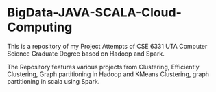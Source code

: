 # BigData-JAVA-SCALA-Cloud-Computing
This is a repository of my Project Attempts of CSE 6331 UTA Computer Science Graduate Degree based on Hadoop and Spark.

The Repository features various projects from Clustering, Efficiently Clustering, Graph partitioning in Hadoop and KMeans Clustering, graph partitioning in scala using Spark.

